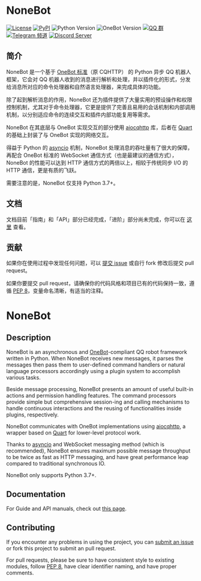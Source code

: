 # NoneBot

[![License](https://img.shields.io/github/license/nonebot/nonebot.svg)](LICENSE)
[![PyPI](https://img.shields.io/pypi/v/nonebot.svg)](https://pypi.python.org/pypi/nonebot)
![Python Version](https://img.shields.io/badge/python-3.7+-blue.svg)
![OneBot Version](https://img.shields.io/badge/OneBot-v10,v11-black.svg)
[![QQ 群](https://img.shields.io/badge/qq%E7%BE%A4-768887710-orange.svg)](https://jq.qq.com/?_wv=1027&k=5OFifDh)
[![Telegram 频道](https://img.shields.io/badge/telegram-botuniverse-blue.svg)](https://t.me/botuniverse)
[![Discord Server](https://discordapp.com/api/guilds/847819937858584596/widget.png?style=shield)](https://discord.gg/VKtE6Gdc4h)

## 简介

NoneBot 是一个基于 [OneBot 标准](https://github.com/howmanybots/onebot)（原 CQHTTP） 的 Python 异步 QQ 机器人框架，它会对 QQ 机器人收到的消息进行解析和处理，并以插件化的形式，分发给消息所对应的命令处理器和自然语言处理器，来完成具体的功能。

除了起到解析消息的作用，NoneBot 还为插件提供了大量实用的预设操作和权限控制机制，尤其对于命令处理器，它更是提供了完善且易用的会话机制和内部调用机制，以分别适应命令的连续交互和插件内部功能复用等需求。

NoneBot 在其底层与 OneBot 实现交互的部分使用 [aiocqhttp](https://github.com/nonebot/aiocqhttp) 库，后者在 [Quart](https://pgjones.gitlab.io/quart/) 的基础上封装了与 OneBot 实现的网络交互。

得益于 Python 的 [asyncio](https://docs.python.org/3/library/asyncio.html) 机制，NoneBot 处理消息的吞吐量有了很大的保障，再配合 OneBot 标准的 WebSocket 通信方式（也是最建议的通信方式），NoneBot 的性能可以达到 HTTP 通信方式的两倍以上，相较于传统同步 I/O 的 HTTP 通信，更是有质的飞跃。

需要注意的是，NoneBot 仅支持 Python 3.7+。

## 文档

文档目前「指南」和「API」部分已经完成，「进阶」部分尚未完成，你可以在 [这里](https://v1.nonebot.dev/) 查看。

## 贡献

如果你在使用过程中发现任何问题，可以 [提交 issue](https://github.com/nonebot/nonebot/issues/new) 或自行 fork 修改后提交 pull request。

如果你要提交 pull request，请确保你的代码风格和项目已有的代码保持一致，遵循 [PEP 8](https://www.python.org/dev/peps/pep-0008/)，变量命名清晰，有适当的注释。

# NoneBot

## Description

NoneBot is an asynchronous and [OneBot]((https://github.com/howmanybots/onebot))-compliant QQ robot framework written in Python. When NoneBot receives new messages, it parses the messages then pass them to user-defined command handlers or natural language processors accordingly using a plugin system to accomplish various tasks.

Beside message processing, NoneBot presents an amount of useful built-in actions and permission handling features. The command processors provide simple but comprehensive session-ing and calling mechanisms to handle continuous interactions and the reusing of functionalities inside plugins, respectively.

NoneBot communicates with OneBot implementations using [aiocqhttp](https://github.com/nonebot/aiocqhttp), a wrapper based on [Quart](https://pgjones.gitlab.io/quart/) for lower-level protocol work.

Thanks to [asyncio](https://docs.python.org/3/library/asyncio.html) and WebSocket messaging method (which is recommended), NoneBot ensures maximum possible message throughput to be twice as fast as HTTP messaging, and have great performance leap compared to traditional synchronous IO.

NoneBot only supports Python 3.7+.

## Documentation

For Guide and API manuals, check out [this page](https://v1.nonebot.dev/).

## Contributing

If you encounter any problems in using the project, you can [submit an issue](https://github.com/nonebot/nonebot/issues/new) or fork this project to submit an pull request.

For pull requests, please be sure to have consistent style to existing modules, follow [PEP 8](https://www.python.org/dev/peps/pep-0008/), have clear identifier naming, and have proper comments.
